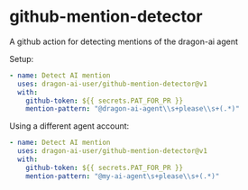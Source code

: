 # github-mention-detector
A github action for detecting mentions of the dragon-ai agent

Setup:

```yaml
- name: Detect AI mention
  uses: dragon-ai-user/github-mention-detector@v1
  with:
    github-token: ${{ secrets.PAT_FOR_PR }}
    mention-pattern: "@dragon-ai-agent\\s+please\\s+(.*)"
```

Using a different agent account:

```yaml
- name: Detect AI mention
  uses: dragon-ai-user/github-mention-detector@v1
  with:
    github-token: ${{ secrets.PAT_FOR_PR }}
    mention-pattern: "@my-ai-agent\s+please\\s+(.*)"
```
